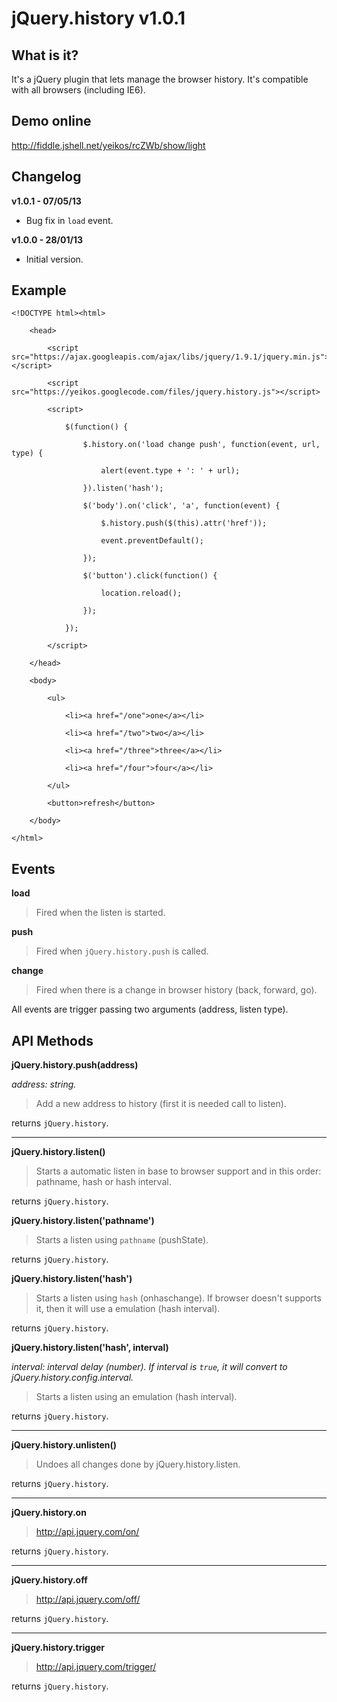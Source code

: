 jQuery.history v1.0.1
==================================================

What is it?
--------------------------------------

It's a jQuery plugin that lets manage the browser history. It's compatible with all browsers (including IE6).

Demo online
--------------------------------------

http://fiddle.jshell.net/yeikos/rcZWb/show/light

Changelog
--------------------------------------

**v1.0.1 - 07/05/13**

- Bug fix in `load` event.

**v1.0.0 - 28/01/13**

- Initial version.

Example
--------------------------------------

	<!DOCTYPE html><html>

		<head>

			<script src="https://ajax.googleapis.com/ajax/libs/jquery/1.9.1/jquery.min.js"></script>

			<script src="https://yeikos.googlecode.com/files/jquery.history.js"></script>

			<script>

				$(function() {

					$.history.on('load change push', function(event, url, type) {

						alert(event.type + ': ' + url);

					}).listen('hash');

					$('body').on('click', 'a', function(event) {

						$.history.push($(this).attr('href'));

						event.preventDefault();

					});

					$('button').click(function() {

						location.reload();

					});

				});

			</script>

		</head>

		<body>

			<ul>

				<li><a href="/one">one</a></li>

				<li><a href="/two">two</a></li>

				<li><a href="/three">three</a></li>

				<li><a href="/four">four</a></li>

			</ul>

			<button>refresh</button>

		</body>

	</html>

Events
--------------------------------------

**load**

> Fired when the listen is started.

**push**

> Fired when `jQuery.history.push` is called.

**change**

> Fired when there is a change in browser history (back, forward, go).

All events are trigger passing two arguments (address, listen type).

API Methods
--------------------------------------

**jQuery.history.push(address)**

_address: string._

> Add a new address to history (first it is needed call to listen).

returns `jQuery.history`.

***

**jQuery.history.listen()**

> Starts a automatic listen in base to browser support and in this order: pathname, hash or hash interval.

returns `jQuery.history`.

**jQuery.history.listen('pathname')**

> Starts a listen using `pathname` (pushState).

returns `jQuery.history`.

**jQuery.history.listen('hash')**

> Starts a listen using `hash` (onhaschange). If browser doesn't supports it, then it will use a emulation (hash interval).

returns `jQuery.history`.

**jQuery.history.listen('hash', interval)**

_interval: interval delay (number). If interval is `true`, it will convert to jQuery.history.config.interval._

> Starts a listen using an emulation (hash interval).

returns `jQuery.history`.

***

**jQuery.history.unlisten()**

> Undoes all changes done by jQuery.history.listen.

returns `jQuery.history`.

***

**jQuery.history.on**

> http://api.jquery.com/on/

returns `jQuery.history`.

***

**jQuery.history.off**

> http://api.jquery.com/off/

returns `jQuery.history`.

***

**jQuery.history.trigger**

> http://api.jquery.com/trigger/

returns `jQuery.history`.